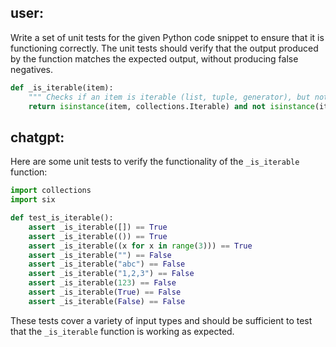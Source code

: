 

## user: 


Write a set of unit tests for the given Python code snippet to ensure that it is functioning correctly. The unit tests should verify that the output produced by the function matches the expected output, without producing false negatives.
```python
def _is_iterable(item):
    """ Checks if an item is iterable (list, tuple, generator), but not string """
    return isinstance(item, collections.Iterable) and not isinstance(item, six.string_types)
```


## chatgpt: 

Here are some unit tests to verify the functionality of the `_is_iterable` function:
```python
import collections
import six

def test_is_iterable():
    assert _is_iterable([]) == True
    assert _is_iterable(()) == True
    assert _is_iterable((x for x in range(3))) == True
    assert _is_iterable("") == False
    assert _is_iterable("abc") == False
    assert _is_iterable("1,2,3") == False
    assert _is_iterable(123) == False
    assert _is_iterable(True) == False
    assert _is_iterable(False) == False
```
These tests cover a variety of input types and should be sufficient to test that the `_is_iterable` function is working as expected.